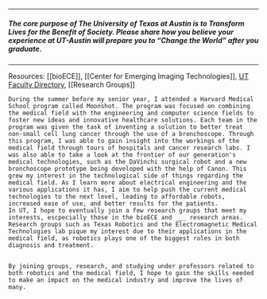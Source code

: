 

----
##### The core purpose of The University of Texas at Austin is to Transform Lives for the Benefit of Society. Please share how you believe your experience at UT-Austin will prepare you to “Change the World” after you graduate.
----

Resources: [[bioECE]], [[Center for Emerging Imaging Technologies]], [UT Faculty Directory](https://www.ece.utexas.edu/people/faculty), [[Research Groups]]

	During the summer before my senior year, I attended a Harvard Medical School program called Moonshot. The program was focused on combining the medical field with the engineering and computer science fields to foster new ideas and innovative healthcare solutions. Each team in the program was given the task of inventing a solution to better treat non-small cell lung cancer through the use of a bronchoscope. Through this program, I was able to gain insight into the workings of the medical field through tours of hospitals and cancer research labs. I was also able to take a look at the frontier of our generation's medical technologies, such as the DaVinchi surgical robot and a new bronchoscope prototype being developed with the help of Canon. This grew my interest in the technological side of things regarding the medical field. As I learn more about electrical engineering and the various applications it has, I aim to help push the current medical technologies to the next level, leading to affordable robots, increased ease of use, and better results for the patients. 
	In UT, I hope to eventually join a few research groups that meet my interests, escpecially those in the bioECE and ___ research areas. Research groups such as Texas Robotics and the Electromagnetic Medical Technologies lab pique my interest due to their applications in the medical field, as robotics plays one of the biggest roles in both diagnosis and treatment. 
	
	
	By joining groups, research, and studying under professors related to both robotics and the medical field, I hope to gain the skills needed to make an impact on the medical industry and improve the lives of many. 
	